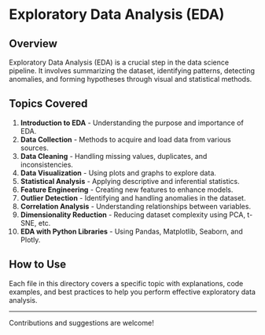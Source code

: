 # Exploratory Data Analysis (EDA)

## Overview
Exploratory Data Analysis (EDA) is a crucial step in the data science pipeline. It involves summarizing the dataset, identifying patterns, detecting anomalies, and forming hypotheses through visual and statistical methods.

## Topics Covered
1. **Introduction to EDA** - Understanding the purpose and importance of EDA.
2. **Data Collection** - Methods to acquire and load data from various sources.
3. **Data Cleaning** - Handling missing values, duplicates, and inconsistencies.
4. **Data Visualization** - Using plots and graphs to explore data.
5. **Statistical Analysis** - Applying descriptive and inferential statistics.
6. **Feature Engineering** - Creating new features to enhance models.
7. **Outlier Detection** - Identifying and handling anomalies in the dataset.
8. **Correlation Analysis** - Understanding relationships between variables.
9. **Dimensionality Reduction** - Reducing dataset complexity using PCA, t-SNE, etc.
10. **EDA with Python Libraries** - Using Pandas, Matplotlib, Seaborn, and Plotly.

## How to Use
Each file in this directory covers a specific topic with explanations, code examples, and best practices to help you perform effective exploratory data analysis.

---

Contributions and suggestions are welcome!
